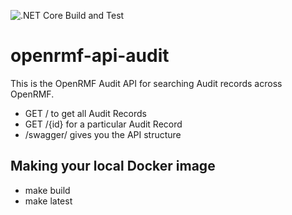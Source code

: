 ![.NET Core Build and Test](https://github.com/Cingulara/openrmf-api-audit/workflows/.NET%20Core%20Build%20and%20Test/badge.svg)

# openrmf-api-audit
This is the OpenRMF Audit API for searching Audit records across OpenRMF.

* GET / to get all Audit Records
* GET /{id} for a particular Audit Record
* /swagger/ gives you the API structure

## Making your local Docker image
* make build
* make latest
